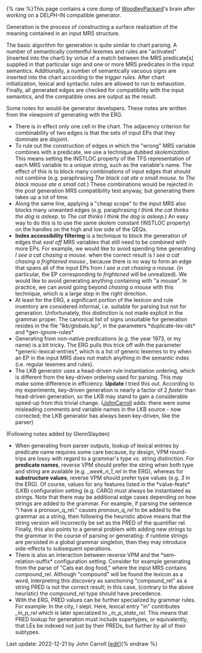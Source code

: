 {% raw %}This page contains a core dump of [WoodleyPackard](/WoodleyPackard)'s
brain after working on a DELPH-IN compatible generator.

Generation is the process of constructing a surface realization of the
meaning contained in an input MRS structure.

The basic algorithm for generation is quite similar to chart parsing. A
number of semantically contentful lexemes and rules are "activated"
(inserted into the chart) by virtue of a match between the MRS
predicate\[s\] supplied in that particular sign and one or more MRS
predicates in the input semantics. Additionally, a number of
semantically vacuous signs are inserted into the chart according to the
*trigger rules*. After chart initialization, lexical and syntactic rules
are allowed to run to exhaustion. Finally, all generated edges are
checked for compatibility with the input semantics, and the compatible
ones are output as the result.

Some notes for would-be generator developers. These notes are written
from the viewpoint of generating with the ERG.

- There is in effect only one cell in the chart. The adjacency
criterion for combinability of two edges is that the sets of input
EPs that they dominate are disjoint.
- To rule out the construction of edges in which the "wrong" MRS
variable combines with a predicate, we use a technique dubbed
*skolemization*. This means setting the INSTLOC property of the TFS
representation of each MRS variable to a unique string, such as the
variable's name. The effect of this is to block many combinations of
input edges that should not combine (e.g. paraphrasing *The black
cat ate a small mouse.* to *The black mouse ate a small cat.*) These
combinations would be rejected in the post generation MRS
compatibility test anyway, but generating them takes up a lot of
time.
- Along the same line, applying a "cheap scope" to the input MRS also
blocks many unwanted edges (e.g. paraphrasing *I think the cat
thinks the dog is asleep.* to *The cat thinks I think the dog is
asleep.*) An easy way to do this is to use the same skolem constant
(INSTLOC property) on the handles on the high and low side of the
QEQs.
- **Index accessibility filtering** is a technique to block the
generation of edges that *seal off* MRS variables that still need to
be combined with more EPs. For example, we would like to avoid
spending time generating *I see a cat chasing a mouse.* when the
correct result is *I see a cat chasing a frightened mouse.*, because
there is no way to form an edge that spans all of the input EPs from
*I see a cat chasing a mouse.* (in particular, the EP corresponding
to *frightened* will be unrealized). We would like to avoid
generating anything containing with "a mouse". In practice, we can
avoid going beyond *chasing a mouse* with this technique, which is a
large step in the right direction.
- At least for the ERG, a significant portion of the lexicon and rule
inventory are considered informal, i.e. suitable for parsing but not
for generation. Unfortunately, this distinction is not made explicit
in the grammar proper. The canonical list of signs unsuitable for
generation resides in the file "lkb/globals.lsp", in the parameters
\*duplicate-lex-ids\* and \*gen-ignore-rules\*
- Generating from non-native predications (e.g. the year 1973, or my
name) is a bit tricky. The ERG pulls this trick off with the
parameter \*generic-lexical-entries\*, which is a list of generic
lexemes to try when an EP in the input MRS does not match anything
in the semantic index (i.e. regular lexemes and rules).
- The LKB generator uses a head-driven rule instantiation ordering,
which is different from the key-driven ordering used for parsing.
This may make some difference in efficiency. **Update** I tried this
out. According to my experiments, key-driven generation is nearly a
factor of 2 *faster* than head-driven generation, so the LKB may
stand to gain a considerable speed-up from this trivial change.
([JohnCarroll](https://github.com/delph-in/docs/wiki/JohnCarroll)
adds: there were some misleading comments and variable names in the
LKB source - now corrected; the LKB generator has always been
key-driven, like the parser)

(Following notes added by GlennSlayden)

- When generating from parser outputs, lookup of lexical entries by
predicate name requires some care because, by design, VPM
round-trips are lossy with regard to a grammar's type *vs.* string
distinction. For **predicate names**, reverse VPM should prefer the
string when both type and string are available (e.g.
*\_week\_n\_1\_rel* in the ERG), whereas for **substructure
values**, reverse VPM should prefer type values (e.g. *3* in the
ERG). Of course, values for any features listed in the
\*value-feats\* (LKB) configuration setting (e.g. CARG) must always
be instantiated as strings. Note that there may be additional edge
cases depending on how strings are added to the grammar. For
example, if parsing the sentence "I have a pronoun\_q\_rel." causes
*pronoun\_q\_rel* to be added to the grammar as a string, then
following the heuristic above means that the string version will
incorrectly be set as the PRED of the quantifier rel. Finally, this
also points to a general problem with adding new strings to the
grammar in the course of parsing or generating: if runtime strings
are persisted in a global grammar singleton, then they may introduce
side-effects to subsequent operations.
- There is also an interaction between reverse VPM and the
\*sem-relation-suffix\* configuration setting. Consider for example
generating from the parse of "Cats eat dog food," where the input
MRS contains *compound\_rel*. Although "compound" will be found the
lexicon as a word, interpreting this discovery as sanctioning
"compound\_rel" as a string PRED is not the correct result; in this
case, (contrary to the above heuristic) the *compound\_rel* type
should have precedence.
- With the ERG, PRED values can be further specialized by grammar
rules. For example: In the city, I slept. Here, lexical entry "in"
contributes *\_in\_p\_rel* which is later specialized to
*\_in\_p\_state\_rel*. This means that PRED lookup for generation
must include supertypes, or equivalently, that LEs be indexed not
just by their PREDs, but further by all of their subtypes.

Last update: 2022-12-21 by John Carroll [[edit](https://github.com/delph-in/docs/wiki/GeneratorImplementationNotes/_edit)]{% endraw %}